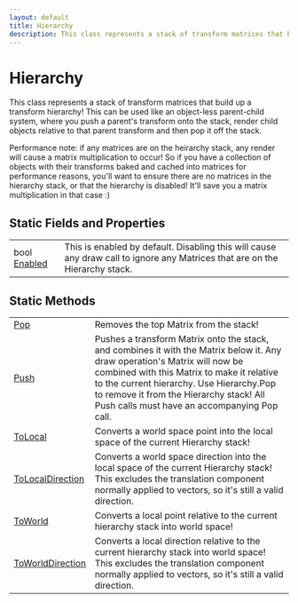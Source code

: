 ```yaml
---
layout: default
title: Hierarchy
description: This class represents a stack of transform matrices that build up a transform hierarchy! This can be used like an object-less parent-child system, where you push a parent's transform onto the stack, render child objects relative to that parent transform and then pop it off the stack.  Performance note. if any matrices are on the heirarchy stack, any render will cause a matrix multiplication to occur! So if you have a collection of objects with their transforms baked and cached into matrices for performance reasons, you'll want to ensure there are no matrices in the hierarchy stack, or that the hierarchy is disabled! It'll save you a matrix multiplication in that case .)
---
```

# Hierarchy

This class represents a stack of transform matrices that
build up a transform hierarchy! This can be used like an object-less
parent-child system, where you push a parent's transform onto the
stack, render child objects relative to that parent transform and
then pop it off the stack.

Performance note: if any matrices are on the heirarchy stack, any
render will cause a matrix multiplication to occur! So if you have a
collection of objects with their transforms baked and cached into
matrices for performance reasons, you'll want to ensure there are no
matrices in the hierarchy stack, or that the hierarchy is disabled!
It'll save you a matrix multiplication in that case :)




## Static Fields and Properties

|  |  |
|--|--|
|bool [Enabled]({{site.url}}/Pages/Reference/Hierarchy/Enabled.html)|This is enabled by default. Disabling this will cause any draw call to ignore any Matrices that are on the Hierarchy stack.|


## Static Methods

|  |  |
|--|--|
|[Pop]({{site.url}}/Pages/Reference/Hierarchy/Pop.html)|Removes the top Matrix from the stack!|
|[Push]({{site.url}}/Pages/Reference/Hierarchy/Push.html)|Pushes a transform Matrix onto the stack, and combines it with the Matrix below it. Any draw operation's Matrix will now be combined with this Matrix to make it relative to the current hierarchy. Use Hierarchy.Pop to remove it from the Hierarchy stack! All Push calls must have an accompanying Pop call.|
|[ToLocal]({{site.url}}/Pages/Reference/Hierarchy/ToLocal.html)|Converts a world space point into the local space of the current Hierarchy stack!|
|[ToLocalDirection]({{site.url}}/Pages/Reference/Hierarchy/ToLocalDirection.html)|Converts a world space direction into the local space of the current Hierarchy stack! This excludes the translation component normally applied to vectors, so it's still a valid direction.|
|[ToWorld]({{site.url}}/Pages/Reference/Hierarchy/ToWorld.html)|Converts a local point relative to the current hierarchy stack into world space!|
|[ToWorldDirection]({{site.url}}/Pages/Reference/Hierarchy/ToWorldDirection.html)|Converts a local direction relative to the current hierarchy stack into world space! This excludes the translation component normally applied to vectors, so it's still a valid direction.|

